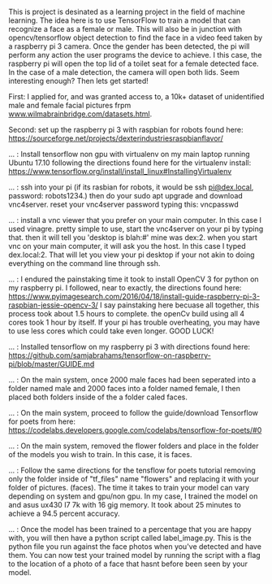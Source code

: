 This is project is desinated as a learning project in the field of machine learning. The idea here is to use TensorFlow to train a model that can recognize a face as a female or male. This will also be in junction with opencv/tensorflow object detection to find the face in a video feed taken by a raspberry pi 3 camera. Once the gender has been detected, the pi will perform any action the user programs the device to achieve. I this case, the raspberry pi will open the top lid of a toilet seat for a female detected face. In the case of a male detection, the camera will open both lids. Seem interesting enough? Then lets get started!

First: I applied for, and was granted access to, a 10k+ dataset of unidentified male and female facial pictures frpm www.wilmabrainbridge.com/datasets.html.

Second: set up the raspberry pi 3 with raspbian for robots found here: https://sourceforge.net/projects/dexterindustriesraspbianflavor/

... : Install tensorflow non gpu with virtualenv on my main laptop running Ubuntu 17.10 following the directions found here for the virtualenv install: https://www.tensorflow.org/install/install_linux#InstallingVirtualenv

... : ssh into your pi (if its rasbian for robots, it would be ssh pi@dex.local, password: robots1234.) then do your sudo apt upgrade and download vnc4server. reset your vnc4server password typing this: vncpasswd 

... : install a vnc viewer that you prefer on your main computer. In this case I used vinagre. pretty simple to use, start the vnc4server on your pi by typing that. then it will tell you 'desktop is blah:#' mine was dex:2. when you start vnc on your main computer, it will ask you the host. In this case I typed dex.local:2. That will let you view your pi desktop if your not akin to doing everything on the command line through ssh. 

... : I endured the painstaking time it took to install OpenCV 3 for python on my raspberry pi. I followed, near to exactly, the directions found here: https://www.pyimagesearch.com/2016/04/18/install-guide-raspberry-pi-3-raspbian-jessie-opencv-3/
I say painstaking here becuase all together, this process took about 1.5 hours to complete. the openCv build using all 4 cores took 1 hour by itself. If your pi has trouble overheating, you may have to use less cores which could take even longer. GOOD LUCK! 

... : Installed tensorflow on my raspberry pi 3 with directions found here: https://github.com/samjabrahams/tensorflow-on-raspberry-pi/blob/master/GUIDE.md

... : On the main system, once 2000 male faces had been seperated into a folder named male and 2000 faces into a folder named female, I then placed both folders inside of the a folder caled faces. 

... : On the main system, proceed to follow the guide/download Tensorflow for poets from here: https://codelabs.developers.google.com/codelabs/tensorflow-for-poets/#0

... : On the main system, removed the flower folders and place in the folder of the models you wish to train. In this case, it is faces.

... : Follow the same directions for the tensflow for poets tutorial removing only the folder inside of "tf_files" name "flowers" and replacing it with your folder of pictures. (faces). The time it takes to train your model can vary depending on system and gpu/non gpu. In my case, I trained the model on and asus ux430 I7 7k with 16 gig memory. It took about 25 minutes to achieve a 94.5 percent accuracy. 

... : Once the model has been trained to a percentage that you are happy with, you will then have a python script called label_image.py. This is the python file you run against the face photos when you've detected and have them. You can now test your trained model by running the script with a flag to the location of a photo of a face that hasnt before been seen by your model. 





